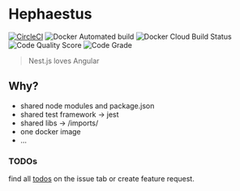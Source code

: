 # Hephaestus

[![CircleCI](https://circleci.com/gh/WanielDeiss/hephaestus.svg?style=svg)](https://circleci.com/gh/WanielDeiss/hephaestus)
![Docker Automated build](https://img.shields.io/docker/automated/wanieldeiss/hephaestus)
![Docker Cloud Build Status](https://img.shields.io/docker/cloud/build/wanieldeiss/hephaestus)
![Code Quality Score](https://www.code-inspector.com/project/4796/score/svg)
![Code Grade](https://www.code-inspector.com/project/4796/status/svg)

> Nest.js loves Angular

## Why?

- shared node modules and package.json
- shared test framework -> jest
- shared libs -> /imports/
- one docker image
- ...

### TODOs

find all [todos](https://github.com/WanielDeiss/hephaestus/issues) on the issue tab or create feature request.
